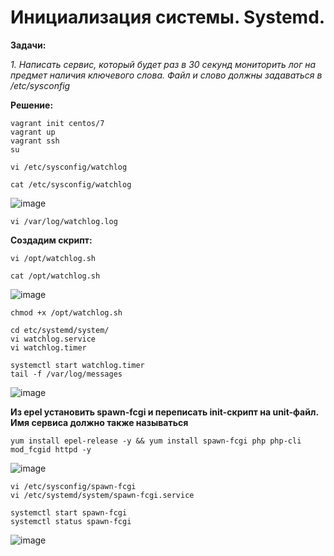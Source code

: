 # Инициализация системы. Systemd.

**Задачи:**

  *1. Написать сервис, который будет раз в 30 секунд мониторить лог на предмет наличия ключевого слова. Файл и слово должны задаваться в /etc/sysconfig*
     
**Решение:**

```
vagrant init centos/7
vagrant up
vagrant ssh
su
```
```
vi /etc/sysconfig/watchlog
```
```
cat /etc/sysconfig/watchlog
```
![image](https://github.com/lettache/Otus-Administrator-Linux-Pro-Kryuchkov_VV/assets/84719218/a57826bd-af24-4205-8d5c-107a46701d6f)
```
vi /var/log/watchlog.log
```
**Создадим скрипт:**
```
vi /opt/watchlog.sh
```
```
cat /opt/watchlog.sh
```
![image](https://github.com/lettache/Otus-Administrator-Linux-Pro-Kryuchkov_VV/assets/84719218/9d1d0b29-641b-48e5-903c-8ca515ec31b1)
```
chmod +x /opt/watchlog.sh
```
```
cd etc/systemd/system/
vi watchlog.service
vi watchlog.timer
```
```
systemctl start watchlog.timer
tail -f /var/log/messages
```
![image](https://github.com/lettache/Otus-Administrator-Linux-Pro-Kryuchkov_VV/assets/84719218/01d636c3-72cc-49d1-9f6d-2c10f427ae6e)

**Из epel установить spawn-fcgi и переписать init-скрипт на unit-файл. Имя сервиса должно также называться**
```
yum install epel-release -y && yum install spawn-fcgi php php-cli mod_fcgid httpd -y
```
![image](https://github.com/lettache/Otus-Administrator-Linux-Pro-Kryuchkov_VV/assets/84719218/1678e6a2-2871-4f9a-a34d-46d6053d480f)
```
vi /etc/sysconfig/spawn-fcgi
vi /etc/systemd/system/spawn-fcgi.service
```
```
systemctl start spawn-fcgi
systemctl status spawn-fcgi
```
![image](https://github.com/lettache/Otus-Administrator-Linux-Pro-Kryuchkov_VV/assets/84719218/184408d7-c677-4e4d-91f8-892ab470fb64)














































